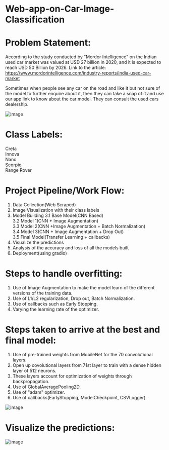 # Web-app-on-Car-Image-Classification

# Problem Statement:
According to the study conducted by "Mordor Intelligence" on the Indian used car market was valued at USD 27 billion in 2020, and it is expected to reach USD 50 Billion by 2026. Link to the article: https://www.mordorintelligence.com/industry-reports/india-used-car-market

Sometimes when people see any car on the road and like it but not sure of the model to further enquire about it, then they can take a snap of it and use our app link to know about the car model. They can consult the used cars dealership.

![image](https://user-images.githubusercontent.com/85027425/129476008-95a8c8c5-2312-4f09-b13d-9ef6054b1e07.png)

# Class Labels:

Creta<br>
Innova<br>
Nano<br>
Scorpio<br>
Range Rover<br>

# Project Pipeline/Work Flow:
1. Data Collection(Web Scraped)<br>
2. Image Visualization with their class labels<br>
3. Model Building 3.1 Base Model(CNN Based)<br>
3.2 Model 1(CNN + Image Augmentation)<br>
3.3 Model 2(CNN +Image Augmentation + Batch Normalization)<br>
3.4 Model 3(CNN + Image Augmentation + Drop Out)<br>
3.5 Final Model(Transfer Learning + callbacks)<br>
4. Visualize the predictions<br>
5. Analysis of the accuracy and loss of all the models built<br>
6. Deployment(using gradio)<br>

# Steps to handle overfitting:

1. Use of Image Augmentation to make the model learn of the different versions of the training data.<br>
2. Use of L1/L2 regularization, Drop out, Batch Normalization.<br>
3. Use of callbacks such as Early Stopping.<br>
4. Varying the learning rate of the optimizer.<br>

# Steps taken to arrive at the best and final model:

1. Use of pre-trained weights from MobileNet for the 70 convolutional layers.<br>
2. Open up covolutional layers from 71st layer to train with a dense hidden layer of 512 neurons.<br>
3. These layers account for optimization of weights through backpropagation.<br>
4. Use of GlobalAveragePooling2D.<br>
5. Use of "adam" optimizer.<br>
6. Use of callbacks(EarlyStopping, ModelCheckpoint, CSVLogger).

![image](https://user-images.githubusercontent.com/85027425/129476103-d9ce4d55-c696-4e35-9d45-cf7a987a2621.png)

# Visualize the predictions:

![image](https://user-images.githubusercontent.com/85027425/129476114-689e6a3c-de9f-4f4f-ab82-87f3042d68b4.png)




